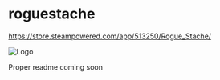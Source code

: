# roguestache

https://store.steampowered.com/app/513250/Rogue_Stache/

![Logo](https://i.imgur.com/lud18LT.png)

Proper readme coming soon
